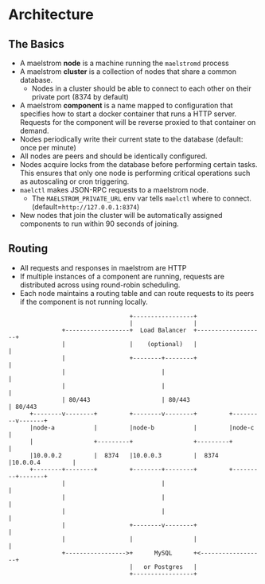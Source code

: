 
# Architecture

## The Basics

* A maelstrom **node** is a machine running the `maelstromd` process
* A maelstrom **cluster** is a collection of nodes that share a common database.
    * Nodes in a cluster should be able to connect to each other on their private port (8374 by default)
* A maelstrom **component** is a name mapped to configuration that specifies how to start a docker container that 
  runs a HTTP server. Requests for the component will be reverse proxied to that container on demand.
* Nodes periodically write their current state to the database (default: once per minute)
* All nodes are peers and should be identically configured.
* Nodes acquire locks from the database before performing certain tasks. This ensures that only
  one node is performing critical operations such as autoscaling or cron triggering.
* `maelctl` makes JSON-RPC requests to a maelstrom node.
    * The `MAELSTROM_PRIVATE_URL` env var tells `maelctl` where to connect. (default=`http://127.0.0.1:8374`)
* New nodes that join the cluster will be automatically assigned components to run within 90 seconds of joining.

## Routing

* All requests and responses in maelstrom are HTTP
* If multiple instances of a component are running, requests are distributed across using round-robin scheduling.
* Each node maintains a routing table and can route requests to its peers if the component is not running locally.

```
                                  +-----------------+
                                  |                 |
               +------------------+  Load Balancer  +-------------------+
               |                  |    (optional)   |                   |
               |                  +--------+--------+                   |
               |                           |                            |
               |                           |                            |
               | 80/443                    | 80/443                     | 80/443
      +--------v--------+         +--------v--------+         +---------v-------+
      |node-a           |         |node-b           |         |node-c           |
      |                 +---------+                 +---------+                 |
      |10.0.0.2         |  8374   |10.0.0.3         |  8374   |10.0.0.4         |
      +--------+--------+         +--------+--------+         +---------+-------+
               |                           |                            |
               |                           |                            |
               |                           |                            |
               |                  +--------v--------+                   |
               |                  |                 |                   |
               +----------------->+      MySQL      +<------------------+
                                  |   or Postgres   |
                                  +-----------------+
```